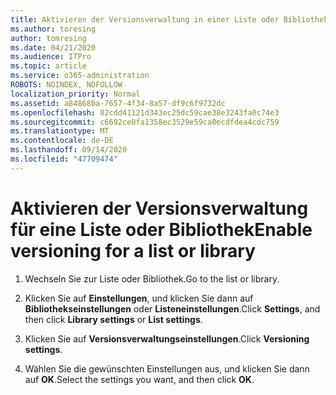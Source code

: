 ```yaml
---
title: Aktivieren der Versionsverwaltung in einer Liste oder Bibliothek
ms.author: toresing
author: tomresing
ms.date: 04/21/2020
ms.audience: ITPro
ms.topic: article
ms.service: o365-administration
ROBOTS: NOINDEX, NOFOLLOW
localization_priority: Normal
ms.assetid: a84868ba-7657-4f34-8a57-df9c6f9732dc
ms.openlocfilehash: 82cdd41121d343ec25dc59cae38e3243fa0c74e3
ms.sourcegitcommit: c6692ce0fa1358ec3529e59ca0ecdfdea4cdc759
ms.translationtype: MT
ms.contentlocale: de-DE
ms.lasthandoff: 09/14/2020
ms.locfileid: "47709474"
---
```

# <a name="enable-versioning-for-a-list-or-library"></a><span data-ttu-id="feb04-102">Aktivieren der Versionsverwaltung für eine Liste oder Bibliothek</span><span class="sxs-lookup"><span data-stu-id="feb04-102">Enable versioning for a list or library</span></span>

1. <span data-ttu-id="feb04-103">Wechseln Sie zur Liste oder Bibliothek.</span><span class="sxs-lookup"><span data-stu-id="feb04-103">Go to the list or library.</span></span>
    
2. <span data-ttu-id="feb04-104">Klicken Sie auf **Einstellungen**, und klicken Sie dann auf **Bibliothekseinstellungen** oder **Listeneinstellungen**.</span><span class="sxs-lookup"><span data-stu-id="feb04-104">Click **Settings**, and then click **Library settings** or **List settings**.</span></span>
    
3. <span data-ttu-id="feb04-105">Klicken Sie auf **Versionsverwaltungseinstellungen**.</span><span class="sxs-lookup"><span data-stu-id="feb04-105">Click **Versioning settings**.</span></span>
    
4. <span data-ttu-id="feb04-106">Wählen Sie die gewünschten Einstellungen aus, und klicken Sie dann auf **OK**.</span><span class="sxs-lookup"><span data-stu-id="feb04-106">Select the settings you want, and then click **OK**.</span></span>
    

